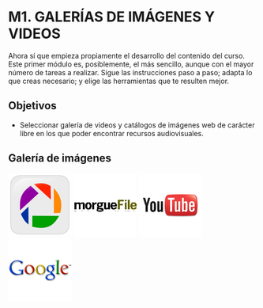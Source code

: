 # M1. GALERÍAS DE IMÁGENES Y VIDEOS

Ahora sí que empieza propiamente el desarrollo del contenido del curso. Este primer módulo es, posiblemente, el más sencillo, aunque con el mayor número de tareas a realizar. Sigue las instrucciones paso a paso; adapta lo que creas necesario; y elige las herramientas que te resulten mejor.


## Objetivos

*   Seleccionar galería de videos y catálogos de imágenes web de carácter libre en los que poder encontrar recursos audiovisuales.

## Galería de imágenes

[![](img/Picasa.svgThumbnail.png)](img/Picasa.svg.png)
[![](img/mORGUEFILEThumbnail.png)](img/mORGUEFILE.gif)
[![](img/comercializacion-de-una-pequena-empresa-en-YouTubeThumbnail.png)](img/comercializacion-de-una-pequena-empresa-en-YouTube.png)
[![](img/googleThumbnail.png)](img/google.jpg)


